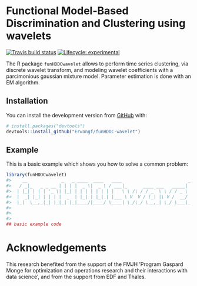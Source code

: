 
<!-- README.md is generated from README.Rmd. Please edit that file -->

# Functional Model-Based Discrimination and Clustering using wavelets

<!-- badges: start -->

[![Travis build
status](https://travis-ci.org/Erwangf/funHDDC-wavelet.svg?branch=master)](https://travis-ci.org/Erwangf/funHDDC-wavelet)
[![Lifecycle:
experimental](https://img.shields.io/badge/lifecycle-experimental-orange.svg)](https://www.tidyverse.org/lifecycle/#experimental)
<!-- badges: end -->

The R package `funHDDCwavelet` allows to perform time series clustering,
via discrete wavelet transform, and modeling wavelet coefficients with a
parcimonious gaussian mixture model. Parameter estimation is done with
an EM algorithm.

## Installation

You can install the development version from
[GitHub](https://github.com/) with:

``` r
# install.packages("devtools")
devtools::install_github("Erwangf/funHDDC-wavelet")
```

## Example

This is a basic example which shows you how to solve a common problem:

``` r
library(funHDDCwavelet)
#>    __             _   _ ____  ____   ____                         _      _   
#>   / _|_   _ _ __ | | | |  _ \|  _ \ / ___|_      ____ ___   _____| | ___| |_ 
#>  | |_| | | | '_ \| |_| | | | | | | | |   \ \ /\ / / _` \ \ / / _ \ |/ _ \ __|
#>  |  _| |_| | | | |  _  | |_| | |_| | |___ \ V  V / (_| |\ V /  __/ |  __/ |_ 
#>  |_|  \__,_|_| |_|_| |_|____/|____/ \____| \_/\_/ \__,_| \_/ \___|_|\___|\__|
#> 
#> 
#> 
## basic example code
```

# Acknowledgements

This research benefited from the support of the FMJH ’Program Gaspard
Monge for optimization and operations research and their interactions
with data science’, and from the support from EDF and Thales.
